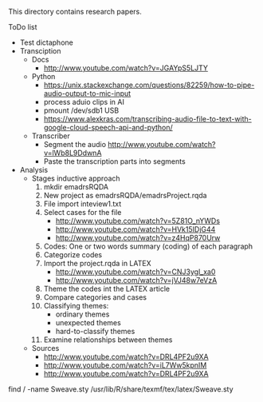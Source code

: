 This directory contains research papers.

ToDo list
 - Test dictaphone
 - Transciption 
     - Docs
         - http://www.youtube.com/watch?v=JGAYpS5LJTY
     - Python
         - https://unix.stackexchange.com/questions/82259/how-to-pipe-audio-output-to-mic-input
         - process aduio clips in AI
         - pmount /dev/sdb1 USB
         - https://www.alexkras.com/transcribing-audio-file-to-text-with-google-cloud-speech-api-and-python/
     - Transcriber
         - Segment the audio http://www.youtube.com/watch?v=lWb8L9DdwnA
         - Paste the transcription parts into segments
  - Analysis
      - Stages inductive approach
          1. mkdir emadrsRQDA
          2. New project as emadrsRQDA/emadrsProject.rqda
          3. File import inteview1.txt
          4. Select cases for the file
              - http://www.youtube.com/watch?v=5Z81O_nYWDs
              - http://www.youtube.com/watch?v=HVk15IDjG44
              - http://www.youtube.com/watch?v=z4HqP870Urw
          5. Codes: One or two words summary (coding) of each paragraph
          6. Categorize codes
          7. Import the project.rqda in LATEX
              - http://www.youtube.com/watch?v=CNJ3ygl_xa0
              - http://www.youtube.com/watch?v=jVJ48w7eVzA
          6. Theme the codes int the LATEX article
          7. Compare categories and cases
          8. Classifying themes:
              - ordinary themes
              - unexpected themes
              - hard-to-classify themes
          9. Examine relationships between themes
      - Sources
          - http://www.youtube.com/watch?v=DRL4PF2u9XA
          - http://www.youtube.com/watch?v=iL7Ww5kpnIM
          - http://www.youtube.com/watch?v=DRL4PF2u9XA
  
find / -name Sweave.sty
/usr/lib/R/share/texmf/tex/latex/Sweave.sty

 


